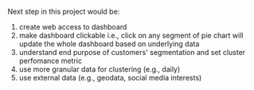 Next step in this project would be:
  1) create web access to dashboard
  2) make dashboard clickable i.e., click on any segment of pie chart will update the whole dashboard based on underlying data
  3) understand end purpose of customers' segmentation and set cluster perfomance metric
  4) use more granular data for clustering (e.g., daily)
  5) use external data (e.g., geodata, social media interests)
